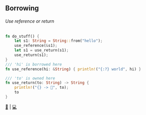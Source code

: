 ## Borrowing 
###### Use reference or return

```rust
fn do_stuff() {
    let s1: String = String::from("hello");
    use_reference(&s1);
    let s1 = use_return(s1);
    use_return(s1);
}
/// 'hi' is borrowed here
fn use_reference(hi: &String) { println!("{:?} world", hi) }

/// 'to' is owned here
fn use_return(to: String) -> String {
    println!("{} -> 👋", to);
    to
}
```

[📒](https://doc.rust-lang.org/1.7.0/book/references-and-borrowing.html) | 
[💻](https://play.rust-lang.org/?version=stable&mode=debug&edition=2018&gist=ea35bb5d7a990008c6badcb8a9cf719b)